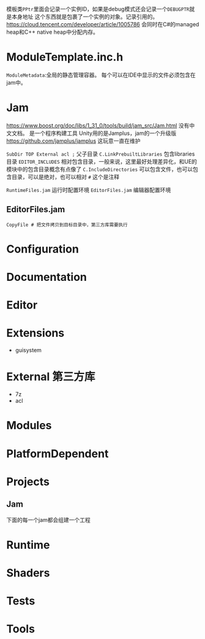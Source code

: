 模板类`PPtr`里面会记录一个实例ID，如果是debug模式还会记录一个`DEBUGPTR`就是本身地址
这个东西就是包裹了一个实例的对象。记录引用的。
https://cloud.tencent.com/developer/article/1005786
会同时在C#的managed heap和C++ native heap中分配内存。
# ModuleTemplate.inc.h
`ModuleMetadata`:全局的静态管理容器。
每个可以在IDE中显示的文件必须包含在jam中。

# Jam
https://www.boost.org/doc/libs/1_31_0/tools/build/jam_src/Jam.html
没有中文文档。
是一个程序构建工具
Unity用的是Jamplus，jam的一个升级版 https://github.com/jamplus/jamplus 这玩意一直在维护

`SubDir TOP External acl ;` 父子目录
`C.LinkPrebuiltLibraries` 包含libraries目录
`EDITOR_INCLUDES` 相对包含目录，一般来说，这里最好处理差异化，和UE的模块中的包含目录概念有点像了
`C.IncludeDirectories` 可以包含文件，也可以包含目录，可以是绝对，也可以相对
`#` 这个是注释

`RuntimeFiles.jam` 运行时配置环境
`EditorFiles.jam` 编辑器配置环境

## EditorFiles.jam
```jam
CopyFile # 把文件拷贝到目标目录中，第三方库需要执行
```
# Configuration
# Documentation
# Editor
# Extensions
- guisystem
# External 第三方库
- 7z
- acl
# Modules
# PlatformDependent
# Projects
## Jam
下面的每一个jam都会组建一个工程
# Runtime
# Shaders
# Tests
# Tools